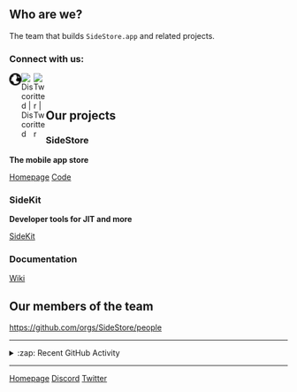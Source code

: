 <!-- 
Docs: How to use GitHub README and actions to auto-generate embedded content.
https://github.com/anuraghazra/github-readme-stats
https://www.youtube.com/watch?v=n6d4KHSKqGk
https://github.com/rahuldkjain/github-profile-readme-generator
 -->

## Who are we?

The team that builds `SideStore.app` and related projects.

### Connect with us:

<!--
[![Website](https://img.shields.io/website?label=sidestore.io&style=for-the-badge&url=https://sidestore.io)](https://sidestore.io)
[![Twitter Follow](https://img.shields.io/twitter/follow/sidestore_io?color=1DA1F2&logo=twitter&style=for-the-badge)](https://twitter.com/intent/follow?original_referer=https%3A%2F%2Fgithub.com%2Fsidestore&screen_name=sidestore)
[![GitHub Followers](https://img.shields.io/github/followers/sidestore?style=for-the-badge)]()
[![GitHub Sponsors](https://img.shields.io/github/sponsors/sidestore?style=for-the-badge
)]() 
-->

[<img align="left" alt="sidestore.io" width="22px" src="https://raw.githubusercontent.com/iconic/open-iconic/master/svg/globe.svg" />][website]
[<img align="left" alt="Discord | Discord" width="22px" src="https://cdn.jsdelivr.net/npm/simple-icons@v3/icons/discord.svg" />][discord]
[<img align="left" alt="Twitter | Twitter" width="22px" src="https://cdn.jsdelivr.net/npm/simple-icons@v3/icons/twitter.svg" />][twitter]

<br />
<br />

## Our projects

### SideStore

__The mobile app store__

[Homepage][website]
[Code][git.sidestore]

### SideKit

__Developer tools for JIT and more__

[SideKit][git.sidekit]

### Documentation

[Wiki][wiki]

## Our members of the team

https://github.com/orgs/SideStore/people

---

<details>
  <summary>:zap: Recent GitHub Activity</summary>

<!--START_SECTION:activity-->
1. 🗣 Commented on [#998](https://github.com/SideStore/SideStore/issues/998) in [SideStore/SideStore](https://github.com/SideStore/SideStore)
2. 🗣 Commented on [#1002](https://github.com/SideStore/SideStore/issues/1002) in [SideStore/SideStore](https://github.com/SideStore/SideStore)
3. 🗣 Commented on [#1006](https://github.com/SideStore/SideStore/issues/1006) in [SideStore/SideStore](https://github.com/SideStore/SideStore)
4. 🗣 Commented on [#1018](https://github.com/SideStore/SideStore/issues/1018) in [SideStore/SideStore](https://github.com/SideStore/SideStore)
5. 🗣 Commented on [#1018](https://github.com/SideStore/SideStore/issues/1018) in [SideStore/SideStore](https://github.com/SideStore/SideStore)
6. 🗣 Commented on [#1022](https://github.com/SideStore/SideStore/issues/1022) in [SideStore/SideStore](https://github.com/SideStore/SideStore)
7. 🗣 Commented on [#1018](https://github.com/SideStore/SideStore/issues/1018) in [SideStore/SideStore](https://github.com/SideStore/SideStore)
8. ❗️ Opened issue [#1022](https://github.com/SideStore/SideStore/issues/1022) in [SideStore/SideStore](https://github.com/SideStore/SideStore)
9. ❗️ Opened issue [#1021](https://github.com/SideStore/SideStore/issues/1021) in [SideStore/SideStore](https://github.com/SideStore/SideStore)
10. 🗣 Commented on [#1020](https://github.com/SideStore/SideStore/issues/1020) in [SideStore/SideStore](https://github.com/SideStore/SideStore)
11. 💪 Opened PR [#1020](https://github.com/SideStore/SideStore/pull/1020) in [SideStore/SideStore](https://github.com/SideStore/SideStore)
12. ❗️ Opened issue [#1016](https://github.com/SideStore/SideStore/issues/1016) in [SideStore/SideStore](https://github.com/SideStore/SideStore)
13. ❗️ Opened issue [#1015](https://github.com/SideStore/SideStore/issues/1015) in [SideStore/SideStore](https://github.com/SideStore/SideStore)
14. 🗣 Commented on [#6](https://github.com/SideStore/Altcon/issues/6) in [SideStore/Altcon](https://github.com/SideStore/Altcon)
15. 💪 Opened PR [#65](https://github.com/SideStore/Community-Source/pull/65) in [SideStore/Community-Source](https://github.com/SideStore/Community-Source)
16. 🗣 Commented on [#1006](https://github.com/SideStore/SideStore/issues/1006) in [SideStore/SideStore](https://github.com/SideStore/SideStore)
17. 🗣 Commented on [#1006](https://github.com/SideStore/SideStore/issues/1006) in [SideStore/SideStore](https://github.com/SideStore/SideStore)
18. 🗣 Commented on [#1006](https://github.com/SideStore/SideStore/issues/1006) in [SideStore/SideStore](https://github.com/SideStore/SideStore)
19. ❗️ Closed issue [#999](https://github.com/SideStore/SideStore/issues/999) in [SideStore/SideStore](https://github.com/SideStore/SideStore)
20. 🗣 Commented on [#988](https://github.com/SideStore/SideStore/issues/988) in [SideStore/SideStore](https://github.com/SideStore/SideStore)
<!--END_SECTION:activity-->

</details>

---

[Homepage][patreon] [Discord][discord] [Twitter][twitter]

<!--
- [Patreon][patreon]
- [OpenCollective][opencollective]
- [YouTube][youtube]
-->

[website]: https://sidestore.io
[wiki]: https://wiki.sidestore.io
[twitter]: https://twitter.com/sidestore_io
[discord]: https://discord.gg/sidestore-949183273383395328
[youtube]: https://youtube.com/TODO
[patreon]: https://www.patreon.com/SideStore
[opencollective]: https://opencollective.com/TODO
[git.sidestore]: https://github.com/SideStore/SideStore/
[git.sidekit]: https://github.com/SideStore/SideKit

